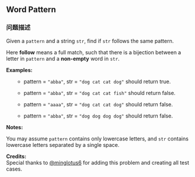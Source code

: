 ## Word Pattern  
### 问题描述
Given a `pattern` and a string `str`, find if `str` follows the same pattern.

 Here **follow** means a full match, such that there is a bijection between a letter in `pattern` and a **non-empty** word in `str`.


**Examples:**<br>
<ol>
- pattern = `"abba"`, str = `"dog cat cat dog"` should return true.
- pattern = `"abba"`, str = `"dog cat cat fish"` should return false.
- pattern = `"aaaa"`, str = `"dog cat cat dog"` should return false.
- pattern = `"abba"`, str = `"dog dog dog dog"` should return false.
</ol>



**Notes:**<br>
You may assume `pattern` contains only lowercase letters, and `str` contains lowercase letters separated by a single space.


**Credits:**<br />Special thanks to [@minglotus6](https://leetcode.com/discuss/user/minglotus6) for adding this problem and creating all test cases.
